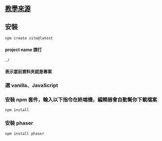 ## [教學來源](https://www.youtube.com/watch?v=0qtg-9M3peI&t=410s)
## 安裝

`npm create vite@latest`

#### project name 請打
`./` 
#### 表示當前資料夾就是專案

### 選 vanilla、JavaScript

### 安裝 npm 套件，輸入以下指令在終端機，編輯器會自動幫你下載檔案

`npm install`

### 安裝 phaser

`npm install phaser`
